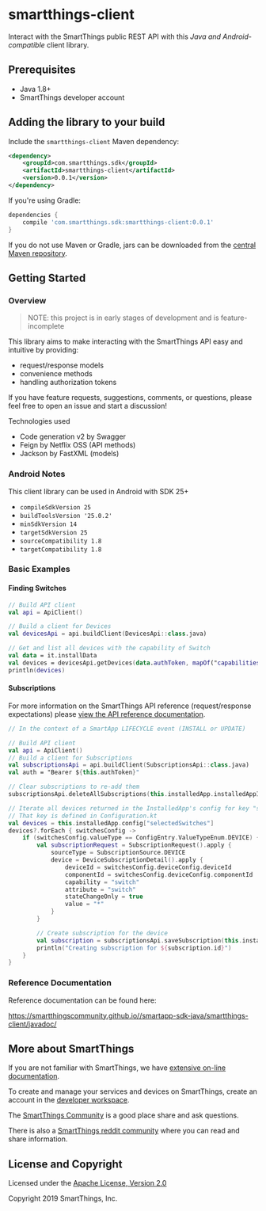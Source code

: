 # smartthings-client

Interact with the SmartThings public REST API with this _Java and Android-compatible_ client library.

## Prerequisites

* Java 1.8+
* SmartThings developer account

## Adding the library to your build

Include the `smartthings-client` Maven dependency:

```xml
<dependency>
    <groupId>com.smartthings.sdk</groupId>
    <artifactId>smartthings-client</artifactId>
    <version>0.0.1</version>
</dependency>
```

If you're using Gradle:

```gradle
dependencies {
    compile 'com.smartthings.sdk:smartthings-client:0.0.1'
}
```

If you do not use Maven or Gradle, jars can be downloaded from the
[central Maven repository](https://search.maven.org/search?q=g:com.smartthings.sdk%20a:smartthings-client).

## Getting Started

### Overview

> NOTE: this project is in early stages of development and is feature-incomplete

This library aims to make interacting with the SmartThings API easy and intuitive by providing:
* request/response models
* convenience methods
* handling authorization tokens

If you have feature requests, suggestions, comments, or questions, please feel free to open an issue and start a discussion!

Technologies used

* Code generation v2 by Swagger
* Feign by Netflix OSS (API methods)
* Jackson by FastXML (models)

### Android Notes

This client library can be used in Android with SDK 25+

* `compileSdkVersion 25`
* `buildToolsVersion '25.0.2'`
* `minSdkVersion 14`
* `targetSdkVersion 25`
* `sourceCompatibility 1.8`
* `targetCompatibility 1.8`

### Basic Examples

#### Finding Switches

```kotlin
// Build API client
val api = ApiClient()

// Build a client for Devices
val devicesApi = api.buildClient(DevicesApi::class.java)

// Get and list all devices with the capability of Switch
val data = it.installData
val devices = devicesApi.getDevices(data.authToken, mapOf("capabilities" to listOf("switch")))
println(devices)
```

#### Subscriptions

For more information on the SmartThings API reference (request/response expectations) please [view the API reference documentation](https://smartthings.developer.samsung.com/docs/api-ref/st-api.html).

```kotlin
// In the context of a SmartApp LIFECYCLE event (INSTALL or UPDATE)

// Build API client
val api = ApiClient()
// Build a client for Subscriptions
val subscriptionsApi = api.buildClient(SubscriptionsApi::class.java)
val auth = "Bearer ${this.authToken}"

// Clear subscriptions to re-add them
subscriptionsApi.deleteAllSubscriptions(this.installedApp.installedAppId, auth, emptyMap())

// Iterate all devices returned in the InstalledApp's config for key "selectedSwitches"
// That key is defined in Configuration.kt
val devices = this.installedApp.config["selectedSwitches"]
devices?.forEach { switchesConfig ->
    if (switchesConfig.valueType == ConfigEntry.ValueTypeEnum.DEVICE) {
        val subscriptionRequest = SubscriptionRequest().apply {
            sourceType = SubscriptionSource.DEVICE
            device = DeviceSubscriptionDetail().apply {
                deviceId = switchesConfig.deviceConfig.deviceId
                componentId = switchesConfig.deviceConfig.componentId
                capability = "switch"
                attribute = "switch"
                stateChangeOnly = true
                value = "*"
            }
        }

        // Create subscription for the device
        val subscription = subscriptionsApi.saveSubscription(this.installedApp.installedAppId, null, subscriptionRequest)
        println("Creating subscription for ${subscription.id}")
    }
}
```

### Reference Documentation

Reference documentation can be found here:

https://smartthingscommunity.github.io//smartapp-sdk-java/smartthings-client/javadoc/

## More about SmartThings

If you are not familiar with SmartThings, we have
[extensive on-line documentation](https://smartthings.developer.samsung.com/develop/index.html).

To create and manage your services and devices on SmartThings, create an account in the
[developer workspace](https://devworkspace.developer.samsung.com/).

The [SmartThings Community](https://community.smartthings.com/c/developers/) is a good place share and
ask questions.

There is also a [SmartThings reddit community](https://www.reddit.com/r/SmartThings/) where you
can read and share information.

## License and Copyright

Licensed under the [Apache License, Version 2.0](https://www.apache.org/licenses/LICENSE-2.0)

Copyright 2019 SmartThings, Inc.

